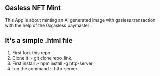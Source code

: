 ## Gasless NFT Mint 
This App is about minting an AI generated image with gasless transaction with the help of the 0xgasless paymaster .

## It's a simple .html file 
1. First fork this repo 
2. Clone it :- git clone repo_link..
3. First install :- npm install -g http-server
4. run the command :- http-server
